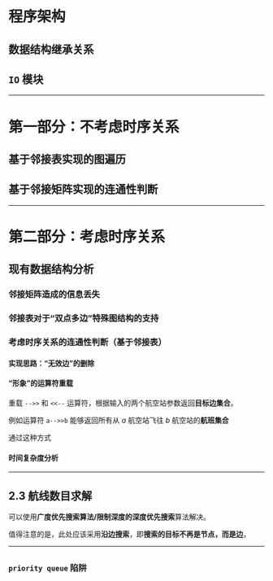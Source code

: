 # 程序架构

## 数据结构继承关系

## `IO` 模块

---

# 第一部分：不考虑时序关系

## 基于邻接表实现的图遍历

## 基于邻接矩阵实现的连通性判断

---

# 第二部分：考虑时序关系

## 现有数据结构分析

### 邻接矩阵造成的信息丢失

### 邻接表对于“双点多边”特殊图结构的支持

### 考虑时序关系的连通性判断（基于邻接表）

#### 实现思路：“无效边”的删除

#### “形象”的运算符重载

重载 `-->>` 和 `<<--` 运算符，根据输入的两个航空站参数返回**目标边集合**。

例如运算符 `a-->>b` 能够返回所有从 $a$ 航空站飞往 $b$ 航空站的**航班集合**

通过这种方式

#### 时间复杂度分析

---

## 2.3 航线数目求解

可以使用**广度优先搜索算法/限制深度的深度优先搜索**算法解决。

值得注意的是，此处应该采用**沿边搜索**，即**搜索的目标不再是节点，而是边**，



---

## 

### `priority queue` 陷阱